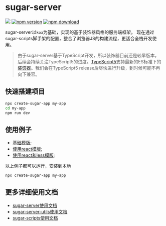 # sugar-server
[![](https://img.shields.io/travis/huey-LS/sugar-server.svg)](https://travis-ci.org/huey-LS/sugar-server)
[![npm version](https://img.shields.io/npm/v/sugar-server.svg?maxAge=3600)](https://www.npmjs.org/package/sugar-server)
[![npm download](https://img.shields.io/npm/dm/sugar-server.svg?maxAge=3600)](https://www.npmjs.org/package/sugar-server)

sugar-server以`koa`为基础，实现的基于装饰器风格的服务端框架。
现在通过sugar-scripts脚手架的配置，整合了浏览器JS的构建流程，更适合全栈开发使用。

> 由于sugar-server基于TypeScript开发，所以装饰器目前还是较早版本，后续会持续关注TypeScript5的进度。[TypeScript5](https://devblogs.microsoft.com/typescript/announcing-typescript-5-0-beta/)支持最新的ES标准下的[装饰器](https://github.com/tc39/proposal-decorators)。我们会在TypeScript5 release后尽快进行升级，到时候可能不再向下兼容。

## 快速搭建项目
```bash
npx create-sugar-app my-app
cd my-app
npm run dev
```


## 使用例子
- [基础模版](../templates/base);
- [使用react模版](../templates/react);
- [使用react和less模版](../templates/react-less);

以上例子都可以运行，安装到本地
```bash
npx create-sugar-app my-app
```

## 更多详细使用文档
- [sugar-server使用文档](./packages/sugar-server/)
- [sugar-server-utils使用文档](./packages/sugar-server-utils/)
- [sugar-scripts使用文档](./packages/sugar-scripts/)
